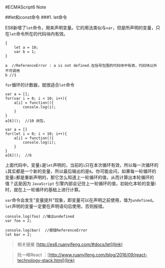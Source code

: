 #ECMAScript6 Note

##let和const命令
###1. let命令

ES6新增了`let`命令，用来声明变量。它的用法类似与`var`，但是所声明的变量，只在`let`命令所在的代码块内有效。

    {
        let a = 10;
        var b = 1;
    }

    a  //ReferenceError : a is not defined.在括号包围的代码块中有效，代码块以外不可调用
    b //1

`for`循环的计数器，就很适合`let`命令

    var a = [];
    for(var i = 0; i < 10; i++){
        a[i] = function(){
            console.log(i);
        }
    }
    a[6]();  //10 闭包，

    var a = []
    for(let i = 0; i < 10; i++){
        a[i] = function(){
            console.log(i);
        }
    }
    a[6]();  //6 

上面代码中，变量`i`是`let`声明的，当前的`i`只在本次循环有效，所以每一次循环的`i`其实都是一个新的变量，所以最后输出的是`6`。你可能会问，如果每一轮循环的变量`i`都是重新声明的，那它怎么知道上一轮循环的值，从而计算出本轮循环的值？这是因为 `JavaScript` 引擎内部会记住上一轮循环的值，初始化本轮的变量i时，就在上一轮循环的基础上进行计算。

`var`命令会发生"变量提升"现象，即变量可以在声明之前使用，值为`undefined`。
`let`声明的变量一定要在声明语句后使用，否则报错。

    console.log(foo) //输出undefined
    var foo = 2;

    console.log(bar)  //报错ReferenceError
    let bar = 2;   

> 相关链接 [http://es6.ruanyifeng.com/#docs/let](link)

> 阮一峰React ：[http://www.ruanyifeng.com/blog/2016/09/react-technology-stack.html](link)  
